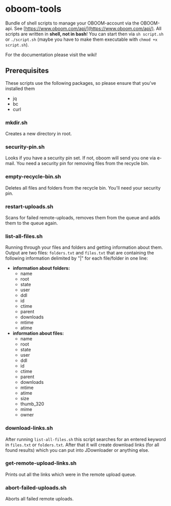 # oboom-tools

Bundle of shell scripts to manage your OBOOM-account via the OBOOM-api. See [https://www.oboom.com/api/](https://www.oboom.com/api/). All scripts are written in **shell, not in bash**! You can start then via `sh script.sh` or `./script.sh` (maybe you have to make them executable with `chmod +x script.sh`).

For the documentation please visit the wiki!

## Prerequisites

These scripts use the following packages, so please ensure that you've installed them
- jq
- bc
- curl

### mkdir.sh
Creates a new directory in root.

### security-pin.sh
Looks if you have a security pin set. If not, oboom will send you one via e-mail. You need a security pin for removing files from the recycle bin.

### empty-recycle-bin.sh
Deletes all files and folders from the recycle bin. You'll need your security pin.

### restart-uploads.sh
Scans for failed remote-uploads, removes them from the queue and adds them to the queue again.

### list-all-files.sh
Running through your files and folders and getting information about them. Output are two files: `folders.txt` and `files.txt` that are containing the following information delimited by "|" for each file/folder in one line:
- **information about folders:**
  - name
  - root
  - state
  - user
  - ddl
  - id
  - ctime
  - parent
  - downloads
  - mtime
  - atime
- **information about files:**
  - name
  - root
  - state
  - user
  - ddl
  - id
  - ctime
  - parent
  - downloads
  - mtime
  - atime
  - size
  - thumb_320
  - mime
  - owner

### download-links.sh
After running `list-all-files.sh` this script searches for an entered keyword in `files.txt` or `folders.txt`. After that it will create download links (for all found results) which you can put into JDownloader or anything else.

### get-remote-upload-links.sh
Prints out all the links which were in the remote upload queue.

### abort-failed-uploads.sh
Aborts all failed remote uploads.
